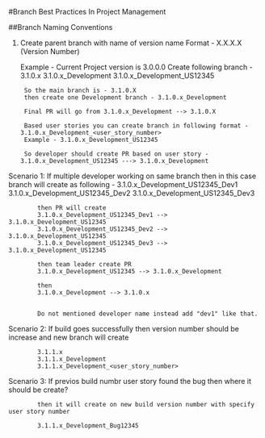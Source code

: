 #Branch Best Practices In Project Management

##Branch Naming Conventions
1. Create parent branch with name of version name
    Format - 
        X.X.X.X 
        (Version Number)

    Example - 
        Current Project version is 3.0.0.0
        Create following branch - 
            3.1.0.x
                    3.1.0.x_Development
                            3.1.0.x_Development_US12345

        So the main branch is - 3.1.0.X
        then create one Development branch - 3.1.0.x_Development

        Final PR will go from 3.1.0.x_Development --> 3.1.0.X

        Based user stories you can create branch in following format - 3.1.0.x_Development_<user_story_number> 
        Example - 3.1.0.x_Development_US12345

        So developer should create PR based on user story - 3.1.0.x_Development_US12345 ---> 3.1.0.x_Development

Scenario 1: If multiple developer working on same branch then in this case branch will create as following - 
            3.1.0.x_Development_US12345_Dev1
            3.1.0.x_Development_US12345_Dev2
            3.1.0.x_Development_US12345_Dev3

            then PR will create 
            3.1.0.x_Development_US12345_Dev1 --> 3.1.0.x_Development_US12345
            3.1.0.x_Development_US12345_Dev2 --> 3.1.0.x_Development_US12345
            3.1.0.x_Development_US12345_Dev3 --> 3.1.0.x_Development_US12345
            
            then team leader create PR 
            3.1.0.x_Development_US12345 --> 3.1.0.x_Development

            then 
            3.1.0.x_Development --> 3.1.0.x


            Do not mentioned developer name instead add "dev1" like that.

Scenario 2: If build goes successfully then version number should be increase and new branch will create

            3.1.1.x
            3.1.1.x_Development
            3.1.1.x_Development_<user_story_number>
            

Scenario 3: If previos build numbr user story found the bug then where it should be create?

            then it will create on new build version number with specify user story number

            3.1.1.x_Development_Bug12345





            


